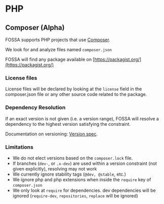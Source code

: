 # PHP

## Composer (Alpha)

FOSSA supports PHP projects that use [Composer](https://getcomposer.org/).

We look for and analyze files named `composer.json`

FOSSA will find any package available on [https://packagist.org/](https://packagist.org/) 

### License files

License files will be declared by looking at the `license` field in the composer.json file or any other source code related to the package.

### Dependency Resolution

If an exact version is not given (i.e. a version range), FOSSA will resolve a dependency to the highest version satisfying the constraint.

Documentation on versioning: [Version spec](https://getcomposer.org/doc/articles/versions.md).


### Limitations

 - We do not elect versions based on the `composer.lock` file.
 - If branches (`dev-`, or `.x-dev`) are used within a version constraint (not given explicitly), resolving may not work
 - We currently ignore stability tags (`@dev, @stable`, etc.)
 - We ignore php and php extensions when inside the `require` key of `composer.json`
 - We only look at `require` for dependencies. dev dependencies will be ignored (`require-dev`, `repositories`, `replace` will be ignored)